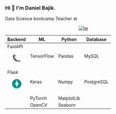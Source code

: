 ### Hi 👋 I'm Daniel Bajik.

Data Science bootcamp Teacher at <p align="center"> <a href="https://www.lewagon.com/" target="_blank"> <img src="https://raw.githubusercontent.com/lewagon/fullstack-images/master/uikit/logo.png" alt="lw" width="30" height="30"/> </a></p> 

| Backend |   ML          |  Python    |  Database   |
|---------|---------------|------------|-------------|
| FastAPI <p align="center"><img src="https://github.com/devicons/devicon/blob/master/icons/flask/flask-original.svg" alt="Backend1" width="30" height="30"/></p> | TensorFlow    | Pandas     | MySQL       |
| Flask <p align="center"><img src="https://github.com/devicons/devicon/blob/master/icons/fastapi/fastapi-plain.svg" alt="Backend1" width="30" height="30"/></p>   | Keras         | Numpy      | PostgreSQL  | 
|         | PyTorch       | MatplotLib |             |
|         | OpenCV        | Seaborn    |             |

